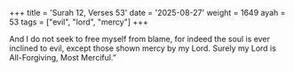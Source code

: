 +++
title = 'Surah 12, Verses 53'
date = '2025-08-27'
weight = 1649
ayah = 53
tags = ["evil", "lord", "mercy"]
+++

And I do not seek to free myself from blame, for indeed the soul is ever inclined to evil, except those shown mercy by my Lord. Surely my Lord is All-Forgiving, Most Merciful.”